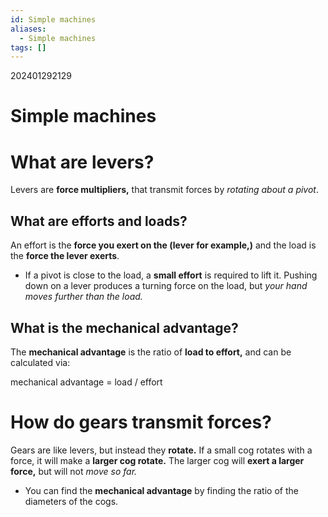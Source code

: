 ```yaml
---
id: Simple machines
aliases:
  - Simple machines
tags: []
---
```

202401292129
# Simple machines

# What are **levers?** 

Levers are **force multipliers,** that transmit forces by *rotating about a pivot*.

## What are efforts and loads?

An effort is the **force you exert on the (lever for example,)** and the load is the **force the lever exerts**.

- If a pivot is close to the load, a **small effort** is required to lift it. Pushing down on a lever produces a turning force on the load, but *your hand moves further than the load.* 

## What is the **mechanical advantage?** 

The **mechanical advantage** is the ratio of **load to effort,** and can be calculated via:

mechanical advantage = load / effort

# How do **gears** transmit forces?

Gears are like levers, but instead they **rotate.** If a small cog rotates with a force, it will make a **larger cog rotate.** The larger cog will **exert a larger force,** but will not *move so far.*

- You can find the **mechanical advantage** by finding the ratio of the diameters of the cogs.

